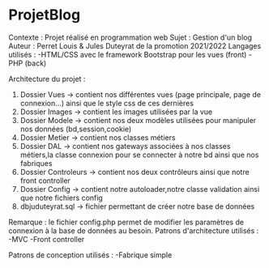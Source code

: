 # ProjetBlog

Contexte : Projet réalisé en programmation web
Sujet : Gestion d'un blog
Auteur : Perret Louis & Jules Duteyrat de la promotion 2021/2022
Langages utilisés : 
	-HTML/CSS avec le framework Bootstrap pour les vues (front)
	-PHP (back)

Architecture du projet :
1. Dossier Vues -> contient nos différentes vues (page principale, page de connexion...) ainsi que le style css de ces dernières
2. Dossier Images -> contient les images utilisées par la vue
3. Dossier Modele -> contient nos deux modèles utilisées pour manipuler nos données (bd,session,cookie)
4. Dossier Metier -> contient nos classes métiers
5. Dossier DAL -> contient nos gateways associées à nos classes métiers,la classe connexion pour se connecter à notre bd ainsi que nos fabriques
6. Dossier Controleurs -> contient nos deux contrôleurs ainsi que notre front controller
7. Dossier Config -> contient notre autoloader,notre classe validation ainsi que notre fichiers config
8. dbjuduteyrat.sql -> fichier permettant de créer notre base de données

Remarque : le fichier config.php permet de modifier les paramètres de connexion à la base de données au besoin.
Patrons d'architecture utilisés : 
	-MVC
	-Front controller

Patrons de conception utilisés :
	-Fabrique simple
